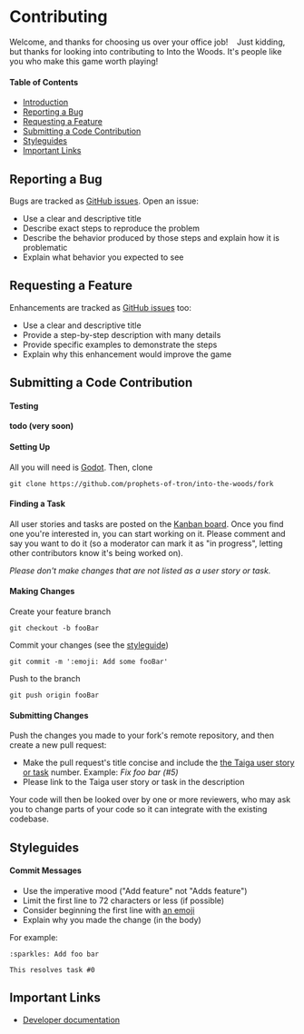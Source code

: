 # Contributing

Welcome, and thanks for choosing us over your office job!&nbsp;&nbsp;&nbsp;
Just kidding, but thanks for looking into contributing to Into the Woods. It's people like you who make this game worth playing!

#### Table of Contents

- [Introduction](#introduction)
- [Reporting a Bug](#reporting-a-bug)
- [Requesting a Feature](#requesting-a-feature)
- [Submitting a Code Contribution](#submitting-a-code-contribution)
- [Styleguides](#styleguides)
- [Important Links](#important-links)

## Reporting a Bug

Bugs are tracked as [GitHub issues]. Open an issue:

- Use a clear and descriptive title
- Describe exact steps to reproduce the problem
- Describe the behavior produced by those steps and explain how it is problematic
- Explain what behavior you expected to see

## Requesting a Feature

Enhancements are tracked as [GitHub issues] too:

- Use a clear and descriptive title
- Provide a step-by-step description with many details
- Provide specific examples to demonstrate the steps
- Explain why this enhancement would improve the game

## Submitting a Code Contribution

#### Testing

**todo (very soon)**

#### Setting Up

All you will need is [Godot](https://godotengine.org/download). Then, clone

```
git clone https://github.com/prophets-of-tron/into-the-woods/fork
```

#### Finding a Task

All user stories and tasks are posted on the [Kanban board](https://tree.taiga.io/project/clabe45-into-the-woods). Once you find one you're interested in, you can start working on it. Please comment and say you want to do it (so a moderator can mark it as "in progress", letting other contributors know it's being worked on).

*Please don't make changes that are not listed as a user story or task.*

#### Making Changes

Create your feature branch

```
git checkout -b fooBar
```

Commit your changes (see the [styleguide](#styleguides))

```
git commit -m ':emoji: Add some fooBar'
```

Push to the branch

```
git push origin fooBar
```

#### Submitting Changes

Push the changes you made to your fork's remote repository, and then create a new pull request:

- Make the pull request's title concise and include the [the Taiga user story or task](https://tree.taiga.io/project/clabe45-into-the-woods/kanban) number. Example: _Fix foo bar (\#5)_
- Please link to the Taiga user story or task in the description

Your code will then be looked over by one or more reviewers, who may ask you to change parts of your code so it can integrate with the existing codebase.

## Styleguides

#### Commit Messages

- Use the imperative mood ("Add feature" not "Adds feature")
- Limit the first line to 72 characters or less (if possible)
- Consider beginning the first line with [an emoji](http://gitmoji.carloscuesta.me/)
- Explain why you made the change (in the body)

For example:

```
:sparkles: Add foo bar

This resolves task #0
```

[github issues]: https://guides.github.com/features/issues

## Important Links

- [Developer documentation](docs)
